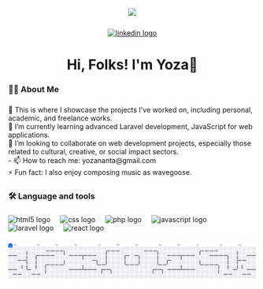 
<div align="center">
  <img height="150" src="https://media.tenor.com/bU8W2-lHZhYAAAAi/luffy.gif"  />
</div>

###

<div align="center">
  <a href="https://www.linkedin.com/in/yozananta/" target="_blank">
    <img src="https://img.shields.io/static/v1?message=LinkedIn&logo=linkedin&label=&color=0077B5&logoColor=white&labelColor=&style=for-the-badge" height="25" alt="linkedin logo"  />
  </a>
</div>

###

<h1 align="center">Hi, Folks! I'm Yoza👋</h1>

###

<h3 align="left">👩‍💻  About Me</h3>

###


###

<p align="left">🔭 This is where I showcase the projects I've worked on, including personal, academic, and freelance works.<br>🌱 I’m currently learning advanced Laravel development, JavaScript for web applications.<br>👯 I’m looking to collaborate on web development projects, especially those related to cultural, creative, or social impact sectors.<br>- 📫 How to reach me: yozananta@gmail.com<br>⚡ Fun fact: I also enjoy composing music as wavegoose.</p>

###

<h3 align="left">🛠 Language and tools</h3>

###

<div align="left">
  <img src="https://cdn.jsdelivr.net/gh/devicons/devicon/icons/html5/html5-original.svg" height="40" alt="html5 logo"  />
  <img width="12" />
  <img src="https://cdn.jsdelivr.net/gh/devicons/devicon/icons/css3/css3-original.svg" height="40" alt="css logo"  />
  <img width="12" />
  <img src="https://cdn.jsdelivr.net/gh/devicons/devicon/icons/php/php-original.svg" height="40" alt="php logo"  />
  <img width="12" />
  <img src="https://cdn.jsdelivr.net/gh/devicons/devicon/icons/javascript/javascript-original.svg" height="40" alt="javascript logo"  />
  <img width="12" />
  <img src="https://cdn.jsdelivr.net/gh/devicons/devicon/icons/laravel/laravel-original.svg" height="40" alt="laravel logo"  />
  <img width="12" />
  <img src="https://cdn.jsdelivr.net/gh/devicons/devicon/icons/react/react-original.svg" height="40" alt="react logo"  />
</div>

###

<picture>
  <source media="(prefers-color-scheme: dark)" srcset="https://raw.githubusercontent.com/yozananta/yozananta/output/pacman-contribution-graph-dark.svg">
  <source media="(prefers-color-scheme: light)" srcset="https://raw.githubusercontent.com/yozananta/yozananta/output/pacman-contribution-graph.svg">
  <img alt="pacman contribution graph" src="https://raw.githubusercontent.com/yozananta/yozananta/output/pacman-contribution-graph.svg">
</picture>

